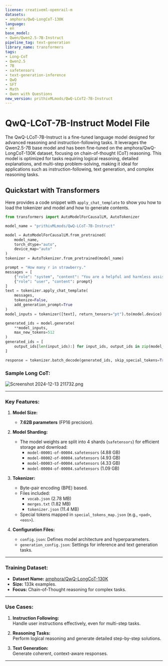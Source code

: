 ```yaml
---
license: creativeml-openrail-m
datasets:
- amphora/QwQ-LongCoT-130K
language:
- en
base_model:
- Qwen/Qwen2.5-7B-Instruct
pipeline_tag: text-generation
library_name: transformers
tags:
- Long-CoT
- Qwen2.5
- 7B
- safetensors
- text-generation-inference
- QwQ
- SFT
- Math
- Qwen with Questions
new_version: prithivMLmods/QwQ-LCoT2-7B-Instruct
---
```


# **QwQ-LCoT-7B-Instruct Model File**

The QwQ-LCoT-7B-Instruct is a fine-tuned language model designed for advanced reasoning and instruction-following tasks. It leverages the Qwen2.5-7B base model and has been fine-tuned on the amphora/QwQ-LongCoT-130K dataset, focusing on chain-of-thought (CoT) reasoning. This model is optimized for tasks requiring logical reasoning, detailed explanations, and multi-step problem-solving, making it ideal for applications such as instruction-following, text generation, and complex reasoning tasks.

## Quickstart with Transformers

Here provides a code snippet with `apply_chat_template` to show you how to load the tokenizer and model and how to generate contents.

```python
from transformers import AutoModelForCausalLM, AutoTokenizer

model_name = "prithivMLmods/QwQ-LCoT-7B-Instruct"

model = AutoModelForCausalLM.from_pretrained(
    model_name,
    torch_dtype="auto",
    device_map="auto"
)
tokenizer = AutoTokenizer.from_pretrained(model_name)

prompt = "How many r in strawberry."
messages = [
    {"role": "system", "content": "You are a helpful and harmless assistant. You are Qwen developed by Alibaba. You should think step-by-step."},
    {"role": "user", "content": prompt}
]
text = tokenizer.apply_chat_template(
    messages,
    tokenize=False,
    add_generation_prompt=True
)
model_inputs = tokenizer([text], return_tensors="pt").to(model.device)

generated_ids = model.generate(
    **model_inputs,
    max_new_tokens=512
)
generated_ids = [
    output_ids[len(input_ids):] for input_ids, output_ids in zip(model_inputs.input_ids, generated_ids)
]

response = tokenizer.batch_decode(generated_ids, skip_special_tokens=True)[0]
```

### **Sample Long CoT:**

![Screenshot 2024-12-13 211732.png](https://cdn-uploads.huggingface.co/production/uploads/65bb837dbfb878f46c77de4c/Mgm9LmQZlFZmglKYwEDYA.png)

---
### **Key Features:**

1. **Model Size:**  
   - **7.62B parameters** (FP16 precision).  

2. **Model Sharding:**  
   - The model weights are split into 4 shards (`safetensors`) for efficient storage and download:
     - `model-00001-of-00004.safetensors` (4.88 GB)
     - `model-00002-of-00004.safetensors` (4.93 GB)
     - `model-00003-of-00004.safetensors` (4.33 GB)
     - `model-00004-of-00004.safetensors` (1.09 GB)

3. **Tokenizer:**  
   - Byte-pair encoding (BPE) based.
   - Files included:
     - `vocab.json` (2.78 MB)
     - `merges.txt` (1.82 MB)
     - `tokenizer.json` (11.4 MB)
   - Special tokens mapped in `special_tokens_map.json` (e.g., `<pad>`, `<eos>`).

4. **Configuration Files:**  
   - `config.json`: Defines model architecture and hyperparameters.
   - `generation_config.json`: Settings for inference and text generation tasks.

---

### **Training Dataset:**  
- **Dataset Name:** [amphora/QwQ-LongCoT-130K](https://huggingface.co/datasets/amphora/QwQ-LongCoT-130K)  
- **Size:** 133k examples.  
- **Focus:** Chain-of-Thought reasoning for complex tasks.

---

### **Use Cases:**
1. **Instruction Following:**  
   Handle user instructions effectively, even for multi-step tasks.
   
2. **Reasoning Tasks:**  
   Perform logical reasoning and generate detailed step-by-step solutions.
   
3. **Text Generation:**  
   Generate coherent, context-aware responses.
---